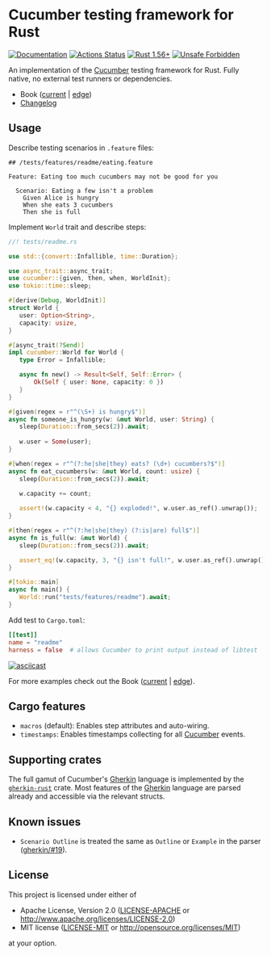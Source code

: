 Cucumber testing framework for Rust
===================================

[![Documentation](https://docs.rs/cucumber/badge.svg)](https://docs.rs/cucumber)
[![Actions Status](https://github.com/cucumber-rs/cucumber/workflows/CI/badge.svg)](https://github.com/cucumber-rs/cucumber/actions)
[![Rust 1.56+](https://img.shields.io/badge/rustc-1.56+-lightgray.svg "Rust 1.56+")](https://blog.rust-lang.org/2021/10/21/Rust-1.56.0.html)
[![Unsafe Forbidden](https://img.shields.io/badge/unsafe-forbidden-success.svg)](https://github.com/rust-secure-code/safety-dance)

An implementation of the [Cucumber] testing framework for Rust. Fully native, no external test runners or dependencies.

- Book ([current][1] | [edge][2])
- [Changelog](https://github.com/cucumber-rs/cucumber/blob/main/CHANGELOG.md)




## Usage

Describe testing scenarios in `.feature` files:
```gherkin
## /tests/features/readme/eating.feature
    
Feature: Eating too much cucumbers may not be good for you
    
  Scenario: Eating a few isn't a problem
    Given Alice is hungry
    When she eats 3 cucumbers
    Then she is full
```

Implement `World` trait and describe steps:
 ```rust
//! tests/readme.rs 

use std::{convert::Infallible, time::Duration};

use async_trait::async_trait;
use cucumber::{given, then, when, WorldInit};
use tokio::time::sleep;

#[derive(Debug, WorldInit)]
struct World {
    user: Option<String>,
    capacity: usize,
}

#[async_trait(?Send)]
impl cucumber::World for World {
    type Error = Infallible;

    async fn new() -> Result<Self, Self::Error> {
        Ok(Self { user: None, capacity: 0 })
    }
}

#[given(regex = r"^(\S+) is hungry$")]
async fn someone_is_hungry(w: &mut World, user: String) {
    sleep(Duration::from_secs(2)).await;
    
    w.user = Some(user);
}

#[when(regex = r"^(?:he|she|they) eats? (\d+) cucumbers?$")]
async fn eat_cucumbers(w: &mut World, count: usize) {
    sleep(Duration::from_secs(2)).await;

    w.capacity += count;
    
    assert!(w.capacity < 4, "{} exploded!", w.user.as_ref().unwrap());
}

#[then(regex = r"^(?:he|she|they) (?:is|are) full$")]
async fn is_full(w: &mut World) {
    sleep(Duration::from_secs(2)).await;

    assert_eq!(w.capacity, 3, "{} isn't full!", w.user.as_ref().unwrap());
}

#[tokio::main]
async fn main() {
    World::run("tests/features/readme").await;
}
```

Add test to `Cargo.toml`:
```toml
[[test]]
name = "readme"
harness = false  # allows Cucumber to print output instead of libtest
```

[![asciicast](https://asciinema.org/a/6wN3uv8p98SgVznPUh9h50bFo.svg)](https://asciinema.org/a/6wN3uv8p98SgVznPUh9h50bFo)

For more examples check out the Book ([current][1] | [edge][2]).




## Cargo features

- `macros` (default): Enables step attributes and auto-wiring.
- `timestamps`: Enables timestamps collecting for all [Cucumber] events.




## Supporting crates

The full gamut of Cucumber's [Gherkin] language is implemented by the [`gherkin-rust`](https://github.com/bbqsrc/gherkin-rust) crate. Most features of the [Gherkin] language are parsed already and accessible via the relevant structs.




## Known issues

- `Scenario Outline` is treated the same as `Outline` or `Example` in the parser ([gherkin/#19](https://github.com/bbqsrc/gherkin-rust/issues/19)).




## License

This project is licensed under either of

 * Apache License, Version 2.0 ([LICENSE-APACHE](https://github.com/cucumber-rs/cucumber/blob/main/LICENSE-APACHE) or <http://www.apache.org/licenses/LICENSE-2.0>)
 * MIT license ([LICENSE-MIT](https://github.com/cucumber-rs/cucumber/blob/main/LICENSE-MIT) or <http://opensource.org/licenses/MIT>)

at your option.




[Cucumber]: https://cucumber.io
[Gherkin]: https://cucumber.io/docs/gherkin/reference 

[1]: https://cucumber-rs.github.io/cucumber/current
[2]: https://cucumber-rs.github.io/cucumber/main
